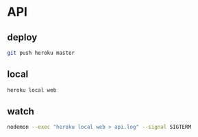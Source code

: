 # API

## deploy

```bash
git push heroku master
```

## local

```bash
heroku local web
```

## watch

```bash
nodemon --exec "heroku local web > api.log" --signal SIGTERM
```
